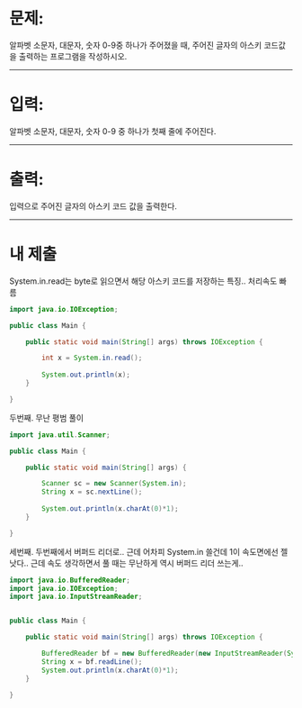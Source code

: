 # 문제: 

알파벳 소문자, 대문자, 숫자 0-9중 하나가 주어졌을 때, 주어진 글자의 아스키 코드값을 출력하는 프로그램을 작성하시오. 

---
# 입력: 
알파벳 소문자, 대문자, 숫자 0-9 중 하나가 첫째 줄에 주어진다.

---
# 출력: 
입력으로 주어진 글자의 아스키 코드 값을 출력한다.

---
# 내 제출

System.in.read는 byte로 읽으면서 해당 아스키 코드를 저장하는 특징..
처리속도 빠름

~~~java
import java.io.IOException;

public class Main {

	public static void main(String[] args) throws IOException {

		int x = System.in.read();
		
		System.out.println(x);
	}

}
~~~

두번째. 무난 평범 풀이

~~~java
import java.util.Scanner;

public class Main {

	public static void main(String[] args) {

		Scanner sc = new Scanner(System.in);
		String x = sc.nextLine();
		
		System.out.println(x.charAt(0)*1);
	}

}

~~~

세번째. 두번째에서 버퍼드 리더로..
근데 어차피 System.in 쓸건데 1이 속도면에선 젤 낫다..
근데 속도 생각하면서 풀 때는 무난하게 역시 버퍼드 리더 쓰는게..

~~~java
import java.io.BufferedReader;
import java.io.IOException;
import java.io.InputStreamReader;


public class Main {

	public static void main(String[] args) throws IOException {

		BufferedReader bf = new BufferedReader(new InputStreamReader(System.in));
		String x = bf.readLine();
		System.out.println(x.charAt(0)*1);
	}

}
~~~
